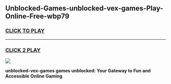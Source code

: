 
## Unblocked-Games-unblocked-vex-games-Play-Online-Free-wbp79
<h3>
<a href="https://premium76.site?title=unblocked-vex-games&ref=26A">CLICK TO PLAY</a></h3>
<hr>

<h3>
<a href="https://premium76.site?title=unblocked-vex-games&ref=26A">CLICK 2 PLAY</a>
  
</h3>

<a href="https://premium76.site?title=unblocked-vex-games&ref=26A"><img src="https://clearcache.store/games.png"></a>


**unblocked-vex-games games unblocked: Your Gateway to Fun and Accessible Online Gaming**

